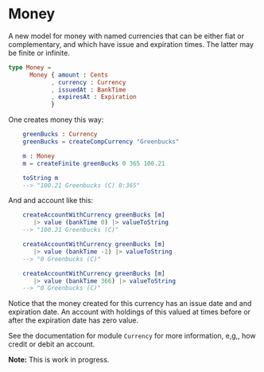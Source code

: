 
# Money

A new model for money with named currencies that 
can be either fiat or complementary, and which
have issue and expiration times.  The latter may be 
finite or infinite.

```elm
type Money =
      Money { amount : Cents
            , currency : Currency
            , issuedAt : BankTime
            , expiresAt : Expiration
            }
```            
One creates money this way:

```elm
    greenBucks : Currency
    greenBucks = createCompCurrency "Greenbucks"

    m : Money
    m = createFinite greenBucks 0 365 100.21

    toString m
    --> "100.21 Greenbucks (C) 0:365"
```


And and account like this:

```elm
    createAccountWithCurrency greenBucks [m] 
       |> value (bankTime 0) |> valueToString
    --> "100.21 Greenbucks (C)"

    createAccountWithCurrency greenBucks [m] 
       |> value (bankTime -1) |> valueToString
    --> "0 Greenbucks (C)"

    createAccountWithCurrency greenBucks [m] 
       |> value (bankTime 366) |> valueToString
    --> "0 Greenbucks (C)" 
```

Notice that the money created for this currency has an issue date and
and expiration date. An account with holdings of this 
valued at times before or after the expiration date has zero value.  

See the documentation for module `Currency` for more information, e,g,, 
how credit or debit an account.

**Note:** This is work in progress.